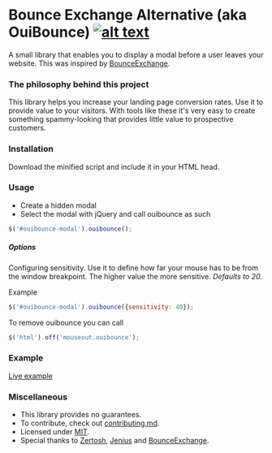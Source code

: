 # Bounce Exchange Alternative (aka OuiBounce) [![alt text][1]][1.1]

A small library that enables you to display a modal before a user leaves your website. This was inspired by [BounceExchange](http://bounceexchange.com/).


### The philosophy behind this project
This library helps you increase your landing page conversion rates. Use it to provide value to your visitors. With tools like these it's very easy to create something spammy-looking that provides little value to prospective customers.

### Installation
Download the minified script and include it in your HTML head.

### Usage
- Create a hidden modal
- Select the modal with jQuery and call ouibounce as such 

```js
$('#ouibounce-modal').ouibounce();
```

##### Options
Configuring sensitivity. Use it to define how far your mouse has to be from the window breakpoint. The higher value the more sensitive. _Defaults to 20._

Example    
```js
$('#ouibounce-modal').ouibounce({sensitivity: 40});
```

To remove ouibounce you can call    
```js
$('html').off('mouseout.ouibounce');
```


### Example
[Live example](http://colors.carlsednaoui.com/)

### Miscellaneous
- This library provides no guarantees.
- To contribute, check out [contributing.md](contributing.md).
- Licensed under [MIT](license.md).
- Special thanks to [Zertosh](https://github.com/zertosh), [Jenius](https://github.com/jenius) and [BounceExchange](http://bounceexchange.com/).


<!-- Grab your social icons from https://github.com/carlsednaoui/gitsocial -->
[1]: http://i.imgur.com/tXSoThF.png (twitter)
[1.1]: http://www.twitter.com/carlsednaoui
<!-- Grab your social icons from https://github.com/carlsednaoui/gitsocial -->
